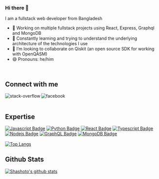 ### Hi there 👋
I am a fullstack web developer from Bangladesh
- 🔭 Working on multiple fullstack projects using React, Express, Graphql and MongoDB
- 🌱 Constantly learning and trying to understand the underlying architecture of the technologies I use
- 👯 I’m looking to collaborate on Qiskit (an open source SDK for working with OpenQASM)
- 😄 Pronouns: he/him
<br>

## Connect with me
[<img align="left" alt="stack-overflow" src="https://img.shields.io/badge/stack%20overflow-FE7A16?logo=stack-overflow&logoColor=white&style=for-the-badge" />](https://stackoverflow.com/users/14865099/nurul-aziz-shashoto)
[<img align="left" alt="facebook" src="https://img.shields.io/badge/facebook-%231877F2.svg?&style=for-the-badge&logo=facebook&logoColor=white" />](https://www.facebook.com/na.shashoto/)
<br>
<br>
## Expertise
[![Javascript Badge](https://img.shields.io/badge/-Javascript-F0DB4F?style=for-the-badge&labelColor=black&logo=javascript&logoColor=F0DB4F)](#)
[![Python Badge](https://img.shields.io/badge/-Python-3C873A?style=for-the-badge&labelColor=black&logo=python&logoColor=3C873A)](#)
[![React Badge](https://img.shields.io/badge/-React-61DBFB?style=for-the-badge&labelColor=black&logo=react&logoColor=61DBFB)](#)
[![Typescript Badge](https://img.shields.io/badge/-Typescript-007acc?style=for-the-badge&labelColor=black&logo=typescript&logoColor=007acc)](#)
[![Nodejs Badge](https://img.shields.io/badge/-Nodejs-3C873A?style=for-the-badge&labelColor=black&logo=node.js&logoColor=3C873A)](#)
[![GraphQL Badge](https://img.shields.io/badge/-GraphQl-e535ab?style=for-the-badge&labelColor=black&logo=node.js&logoColor=e535ab)](#)
[![MongoDB Badge](https://img.shields.io/badge/-MongoDB-3C873A?style=for-the-badge&labelColor=black&logo=mongodb&logoColor=3C873A)](#)
<br> <br>
[![Top Langs](https://github-readme-stats.vercel.app/api/top-langs/?username=Shashoto-Nur&hide=jupyter%20notebook&theme=radical)](https://github.com/anuraghazra/github-readme-stats) <br>

## Github Stats

[![Shashoto's github stats](https://github-readme-stats.vercel.app/api?username=Shashoto-Nur&count_private=true&show_icons=true&theme=radical)
](https://github.com/anuraghazra/github-readme-stats) <br>

<!--
**Shashoto-Nur/Shashoto-Nur** is a ✨ _special_ ✨ repository because its `README.md` (this file) appears on your GitHub profile.

Here are some ideas to get you started:
- 🤔 I’m looking for help with ...
- 💬 Ask me about ...
- 📫 How to reach me: ...
-->
